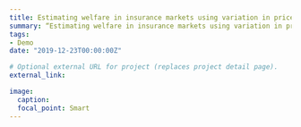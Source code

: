 ```yaml
---
title: Estimating welfare in insurance markets using variation in prices
summary: “Estimating welfare in insurance markets using variation in prices” [J]. The quarterly journal of economics, 2010, 125(3): 877-921..
tags:
- Demo
date: "2019-12-23T00:00:00Z"

# Optional external URL for project (replaces project detail page).
external_link: 

image:
  caption: 
  focal_point: Smart
---
```

